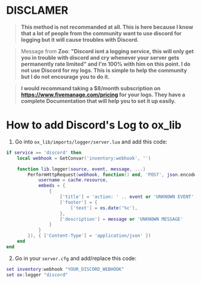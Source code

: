 # DISCLAMER
> **This method is not recommanded at all. This is here because I know that a lot of people from the community want to use discord for logging but it will cause troubles with Discord.**

> Message from **Zoo**: **"Discord isnt a logging service, this will only get you in trouble with discord and cry whenever your server gets permanently rate limited" and I'm 100% with him on this point. I do not use Discord for my logs. This is simple to help the community but I do not encourage you to do it.**

> **I would recommand taking a $8/month subscription on https://www.fivemanage.com/pricing for your logs. They have a complete Documentation that will help you to set it up easily.**

# How to add Discord's Log to **ox_lib**

1. Go into `ox_lib/imports/logger/server.lua` and add this code:
```lua
if service == 'discord' then
    local webhook = GetConvar('inventory:webhook', '')

    function lib.logger(source, event, message, ...)
        PerformHttpRequest(webhook, function() end, 'POST', json.encode({
            username = cache.resource,
            embeds = {
                {
                    ['title'] = 'action: ' .. event or 'UNKNOWN EVENT' .. ' by source: ' .. source or 'UNKNOWN SOURCE' .. ' (' .. GetPlayerName(source) or 'UNKNOWN PLAYER NAME' .. ')',
                    ['footer'] = {
                        ['text'] = os.date('%c'),
                    },
                    ['description'] = message or 'UNKNOWN MESSAGE'
                }
            }
        }), { ['Content-Type'] = 'application/json' })
	end
end
```

2. Go in your `server.cfg` and add/replace this code:
```lua
set inventory:webhook "YOUR_DISCORD_WEBHOOK"
set ox:logger "discord"
```
